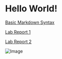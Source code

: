 #  Hello World!

[Basic Markdown Syntax](https://yyygrace.github.io/cse15l-lab-reports/cheatsheet.html)

[Lab Report 1](https://yyygrace.github.io/cse15l-lab-reports/lab-report-1-week-2.html)

[Lab Report 2](https://yyygrace.github.io/cse15l-lab-reports/lab-report-2-week-4.html)

![Image](https://media.discordapp.net/attachments/635292391330283529/957871189739585536/FB_IMG_1647811031622.jpg)
